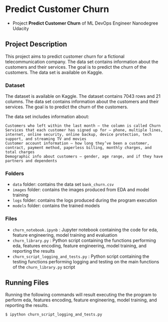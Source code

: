 # Predict Customer Churn

- Project **Predict Customer Churn** of ML DevOps Engineer Nanodegree Udacity

## Project Description
This project aims to predict customer churn for a fictional telecommunication company. The data set contains information about the customers and their services. The goal is to predict the churn of the customers. The data set is available on Kaggle.

### Dataset

The dataset is available on Kaggle. The dataset contains 7043 rows and 21 columns. The data set contains information about the customers and their services. The goal is to predict the churn of the customers.

The data set includes information about:

    Customers who left within the last month – the column is called Churn
    Services that each customer has signed up for – phone, multiple lines, internet, online security, online backup, device protection, tech support, and streaming TV and movies
    Customer account information – how long they’ve been a customer, contract, payment method, paperless billing, monthly charges, and total charges
    Demographic info about customers – gender, age range, and if they have partners and dependents

### Folders

- `data` folder: contains the data set `bank_churn.csv`
- `images` folder: contains the images produced from EDA and model training
- `logs` folder: contains the logs produced during the program execution
- `models` folder: contains the trained models

### Files

- `churn_notebook.ipynb` : Jupyter notebook containing the code for eda, feature engineering, model training and evaluation
- `churn_library.py` : Python script containing the functions performing eda, features encoding, feature engineering, model training, and reporting the results
- `churn_script_logging_and_tests.py` : Python script containing the testing functions performing logging and testing on the main functions of the `churn_library.py` script




## Running Files

Running the following commands will result executing the the program to  perform eda, features encoding, 
feature engineering, model training, and reporting the results.

```
$ ipython churn_script_logging_and_tests.py
```
